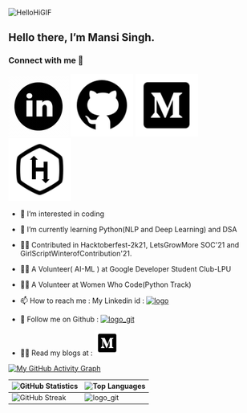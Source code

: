 
![HelloHiGIF](https://user-images.githubusercontent.com/76874762/149950902-dad49d2f-1b45-4ce0-b414-ad67470049b6.gif)


## Hello there, I’m Mansi Singh.
### Connect with me 🤝
[<img src="https://github.com/singhmansi25/singhmansi25/blob/main/Images/icons8-linkedin-circled.gif">](https://www.linkedin.com/in/mansi-s-2137b3207) [<img width="125" src="https://github.com/singhmansi25/singhmansi25/blob/main/Images/icons8-github.svg">](https://github.com/singhmansi25) [<img width="125"  src="https://github.com/singhmansi25/singhmansi25/blob/main/Images/icons8-medium-monogram.svg">](https://medium.com/@smparihar25) [<img width="125" src="https://github.com/singhmansi25/singhmansi25/blob/main/Images/icons8-hackerrank.svg">](https://www.hackerrank.com/smparihar25)
- 👀 I’m interested in coding

- 🌱 I’m currently learning Python(NLP and Deep Learning) and DSA
- 👩‍💻 Contributed in Hacktoberfest-2k21, LetsGrowMore SOC'21 and GirlScriptWinterofContribution'21.
- 👩‍🎓 A Volunteer( AI-ML ) at Google Developer Student Club-LPU
- 👩‍💻 A Volunteer at Women Who Code(Python Track) 
- 📫 How to reach me : My Linkedin id : [<img width="50" alt="logo" src="https://user-images.githubusercontent.com/76874762/143578518-1f200bc0-007d-400d-a8f7-3c08aea83c31.png">
](https://www.linkedin.com/in/mansi-s-2137b3207)
- 🤝 Follow me on Github : [<img width="50" alt="logo_git" src="https://user-images.githubusercontent.com/76874762/143579163-a1ca26fc-8dee-466e-8cf5-4b626cc6ab29.png">
](https://github.com/singhmansi25)
- 👩‍💻 Read my blogs at : [<img width="50" src="https://github.com/singhmansi25/singhmansi25/blob/main/Images/icons8-medium-monogram.svg">](https://medium.com/@smparihar25)

[![My GitHub Activity Graph](https://activity-graph.herokuapp.com/graph?username=singhmansi25)](https://git.io/J1Ycx)


| ![ GitHub Statistics](https://github-readme-stats.vercel.app/api?username=singhmansi25&show_icons=true) | ![Top Languages](https://github-readme-stats.vercel.app/api/top-langs/?username=singhmansi25) |
| --- | --- |
| ![ GitHub Streak](https://github-readme-streak-stats.herokuapp.com/?user=singhmansi25) | <img width="200" alt="logo_git" src="https://user-images.githubusercontent.com/76874762/143581006-dd5427eb-47e9-4422-88a9-aa1ac441bdce.png">
 <br />
<!---
singhmansi25/singhmansi25 is a ✨ special ✨ repository because its `README.md` (this file) appears on your GitHub profile.
You can click the Preview link to take a look at your changes.
--->

